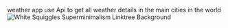 weather app use Api to get all weather details in the main cities in the world 
![White Squiggles Superminimalism Linktree Background](https://github.com/abdallasaad14/WeatherApp/assets/96235129/d854d21b-5abb-4bab-b8dc-2e866447fd67)
 

